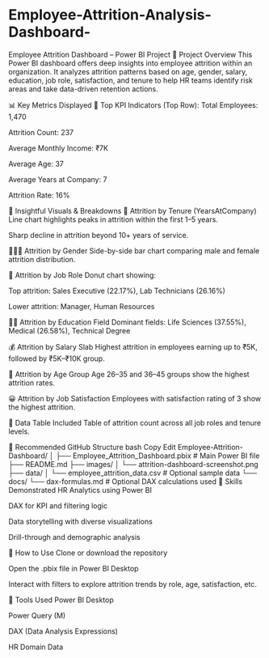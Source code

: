 # Employee-Attrition-Analysis-Dashboard-
Employee Attrition Dashboard – Power BI Project
📝 Project Overview
This Power BI dashboard offers deep insights into employee attrition within an organization. It analyzes attrition patterns based on age, gender, salary, education, job role, satisfaction, and tenure to help HR teams identify risk areas and take data-driven retention actions.

📊 Key Metrics Displayed
🔹 Top KPI Indicators (Top Row):
Total Employees: 1,470

Attrition Count: 237

Average Monthly Income: ₹7K

Average Age: 37

Average Years at Company: 7

Attrition Rate: 16%

📌 Insightful Visuals & Breakdowns
📅 Attrition by Tenure (YearsAtCompany)
Line chart highlights peaks in attrition within the first 1–5 years.

Sharp decline in attrition beyond 10+ years of service.

🧑‍🤝‍🧑 Attrition by Gender
Side-by-side bar chart comparing male and female attrition distribution.

🧠 Attrition by Job Role
Donut chart showing:

Top attrition: Sales Executive (22.17%), Lab Technicians (26.16%)

Lower attrition: Manager, Human Resources

👨‍🏫 Attrition by Education Field
Dominant fields: Life Sciences (37.55%), Medical (26.58%), Technical Degree

💰 Attrition by Salary Slab
Highest attrition in employees earning up to ₹5K, followed by ₹5K–₹10K group.

👶 Attrition by Age Group
Age 26–35 and 36–45 groups show the highest attrition rates.

😀 Attrition by Job Satisfaction
Employees with satisfaction rating of 3 show the highest attrition.

🧾 Data Table Included
Table of attrition count across all job roles and tenure levels.

📂 Recommended GitHub Structure
bash
Copy
Edit
Employee-Attrition-Dashboard/
│
├── Employee_Attrition_Dashboard.pbix         # Main Power BI file
├── README.md
├── images/
│   └── attrition-dashboard-screenshot.png
├── data/
│   └── employee_attrition_data.csv            # Optional sample data
└── docs/
    └── dax-formulas.md                        # Optional DAX calculations used
🧠 Skills Demonstrated
HR Analytics using Power BI

DAX for KPI and filtering logic

Data storytelling with diverse visualizations

Drill-through and demographic analysis

🚀 How to Use
Clone or download the repository

Open the .pbix file in Power BI Desktop

Interact with filters to explore attrition trends by role, age, satisfaction, etc.

📌 Tools Used
Power BI Desktop

Power Query (M)

DAX (Data Analysis Expressions)

HR Domain Data

